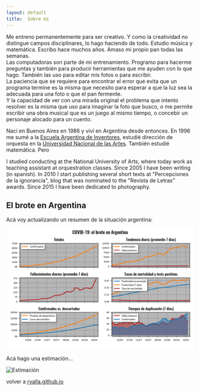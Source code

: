 ```yaml
---
layout: default
title:  Sobre mí
---
```


Me entreno permanentemente para ser creativo. Y como la creatividad no distingue campos disciplinares, lo
hago haciendo de todo. Estudio música y matemática. Escribo hace muchos años. Amaso mi propio pan
todas las semanas.  
Las computadoras son parte de mi entrenamiento. Programo para hacerme preguntas y también para producir
herramientas que me ayuden con lo que hago. También las uso para editar mis fotos o para escribir.  
La paciencia que se requiere para encontrar el error que evita que un programa termine es la misma que 
necesito para esperar a que la luz sea la adecuada para una foto o que el pan fermente.  
Y la capacidad de ver con una mirada original el problema que intento resolver es la misma que uso para
imaginar la foto que busco, o me permite escribir una obra musical que es un juego al mismo tiempo,
o concebir un personaje alocado para un cuento.  


Nací en Buenos Aires en 1986 y viví en Argentina desde entonces. En 1996 me sumé a la
[Escuela Argentina de Inventores](https://escueladeinventores.blogspot.com/), estudié dirección de orquesta
en la [Universidad Nacional de las Artes](https://una.edu.ar/). También estudié matemática. Pero 


I studied conducting at the National University of Arts, where today work as teaching assistant at orquestration classes. Since 2005 I have been writing (in spanish). In 2010 I start publishing several short texts at "Percepciones de la ignorancia", blog that was nominated to the "Revista de Letras" awards. Since 2015 I have been dedicated to photography.

## El brote en Argentina

Acá voy actualizando un resumen de la situación argentina:

![Resumen Argentina](https://github.com/rvalla/COVID-19/raw/master/Argentina_Data/actual_charts/1_Argentina.png)

Acá hago una estimación...

![Estimación](https://github.com/rvalla/COVID-19/raw/master/Argentina_Data/actual_charts/1_E_00_KnownRatioAndEstimation.png)

volver a [rvalla.github.io](https://rvalla.github.io)
